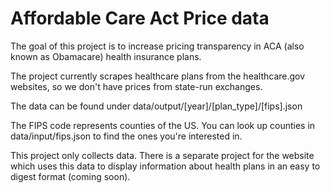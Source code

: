 # Affordable Care Act Price data

The goal of this project is to increase pricing transparency in ACA (also known as Obamacare) health insurance plans.

The project currently scrapes healthcare plans from the healthcare.gov websites, so we don't have prices from state-run exchanges.

The data can be found under data/output/[year]/[plan_type]/[fips].json

The FIPS code represents counties of the US. You can look up counties in data/input/fips.json to find the ones you're interested in.

This project only collects data. There is a separate project for the website which uses this data to display information about health plans in an easy to digest format (coming soon).